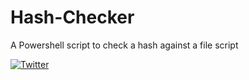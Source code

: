 # Hash-Checker
A Powershell script to check a hash against a file script

[![Twitter](https://img.shields.io/badge/twitter-@codingo__-blue.svg)](https://twitter.com/codingo_)
